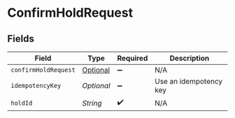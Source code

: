 # ConfirmHoldRequest


## Fields

| Field                                                                     | Type                                                                      | Required                                                                  | Description                                                               |
| ------------------------------------------------------------------------- | ------------------------------------------------------------------------- | ------------------------------------------------------------------------- | ------------------------------------------------------------------------- |
| `confirmHoldRequest`                                                      | [Optional<ConfirmHoldRequest>](../../models/shared/ConfirmHoldRequest.md) | :heavy_minus_sign:                                                        | N/A                                                                       |
| `idempotencyKey`                                                          | *Optional<String>*                                                        | :heavy_minus_sign:                                                        | Use an idempotency key                                                    |
| `holdId`                                                                  | *String*                                                                  | :heavy_check_mark:                                                        | N/A                                                                       |